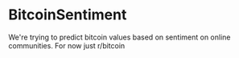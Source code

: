 BitcoinSentiment
================

We're trying to predict bitcoin values based on sentiment on online communities. For now just r/bitcoin
